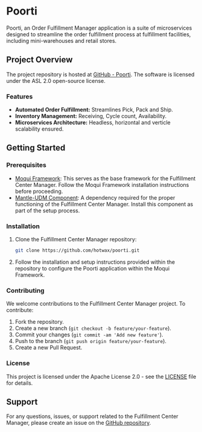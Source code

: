 # Poorti

Poorti, an Order Fulfillment Manager application is a suite of microservices designed to streamline the order fulfillment process at fulfillment facilities, including mini-warehouses and retail stores.

## Project Overview

The project repository is hosted at [GitHub - Poorti](https://github.com/hotwax/poorti). The software is licensed under the ASL 2.0 open-source license.

### Features

- **Automated Order Fulfillment:** Streamlines Pick, Pack and Ship.
- **Inventory Management:** Receiving, Cycle count, Availability.
- **Microservices Architecture:** Headless, horizontal and verticle scalability ensured.

## Getting Started

### Prerequisites

- [Moqui Framework](https://github.com/moqui/moqui-framework): This serves as the base framework for the Fulfillment Center Manager. Follow the Moqui Framework installation instructions before proceeding.
- [Mantle-UDM Component](https://github.com/hotwax/mantle-udm): A dependency required for the proper functioning of the Fulfillment Center Manager. Install this component as part of the setup process.

### Installation

1. Clone the Fulfillment Center Manager repository:

    ```bash
    git clone https://github.com/hotwax/poorti.git
    ```

2. Follow the installation and setup instructions provided within the repository to configure the Poorti application within the Moqui Framework.

### Contributing

We welcome contributions to the Fulfillment Center Manager project. To contribute:

1. Fork the repository.
2. Create a new branch (`git checkout -b feature/your-feature`).
3. Commit your changes (`git commit -am 'Add new feature'`).
4. Push to the branch (`git push origin feature/your-feature`).
5. Create a new Pull Request.

### License

This project is licensed under the Apache License 2.0 - see the [LICENSE](LICENSE) file for details.

## Support

For any questions, issues, or support related to the Fulfillment Center Manager, please create an issue on the [GitHub repository](https://github.com/hotwax/fulfillment/issues).

